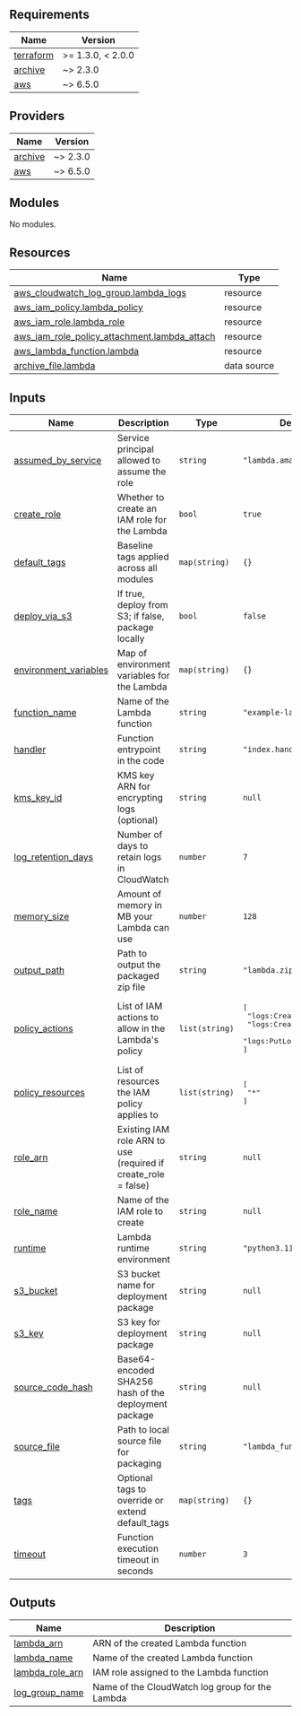 <!-- BEGIN_TF_DOCS -->
## Requirements

| Name | Version |
|------|---------|
| <a name="requirement_terraform"></a> [terraform](#requirement\_terraform) | >= 1.3.0, < 2.0.0 |
| <a name="requirement_archive"></a> [archive](#requirement\_archive) | ~> 2.3.0 |
| <a name="requirement_aws"></a> [aws](#requirement\_aws) | ~> 6.5.0 |

## Providers

| Name | Version |
|------|---------|
| <a name="provider_archive"></a> [archive](#provider\_archive) | ~> 2.3.0 |
| <a name="provider_aws"></a> [aws](#provider\_aws) | ~> 6.5.0 |

## Modules

No modules.

## Resources

| Name | Type |
|------|------|
| [aws_cloudwatch_log_group.lambda_logs](https://registry.terraform.io/providers/hashicorp/aws/latest/docs/resources/cloudwatch_log_group) | resource |
| [aws_iam_policy.lambda_policy](https://registry.terraform.io/providers/hashicorp/aws/latest/docs/resources/iam_policy) | resource |
| [aws_iam_role.lambda_role](https://registry.terraform.io/providers/hashicorp/aws/latest/docs/resources/iam_role) | resource |
| [aws_iam_role_policy_attachment.lambda_attach](https://registry.terraform.io/providers/hashicorp/aws/latest/docs/resources/iam_role_policy_attachment) | resource |
| [aws_lambda_function.lambda](https://registry.terraform.io/providers/hashicorp/aws/latest/docs/resources/lambda_function) | resource |
| [archive_file.lambda](https://registry.terraform.io/providers/hashicorp/archive/latest/docs/data-sources/file) | data source |

## Inputs

| Name | Description | Type | Default | Required |
|------|-------------|------|---------|:--------:|
| <a name="input_assumed_by_service"></a> [assumed\_by\_service](#input\_assumed\_by\_service) | Service principal allowed to assume the role | `string` | `"lambda.amazonaws.com"` | no |
| <a name="input_create_role"></a> [create\_role](#input\_create\_role) | Whether to create an IAM role for the Lambda | `bool` | `true` | no |
| <a name="input_default_tags"></a> [default\_tags](#input\_default\_tags) | Baseline tags applied across all modules | `map(string)` | `{}` | no |
| <a name="input_deploy_via_s3"></a> [deploy\_via\_s3](#input\_deploy\_via\_s3) | If true, deploy from S3; if false, package locally | `bool` | `false` | no |
| <a name="input_environment_variables"></a> [environment\_variables](#input\_environment\_variables) | Map of environment variables for the Lambda | `map(string)` | `{}` | no |
| <a name="input_function_name"></a> [function\_name](#input\_function\_name) | Name of the Lambda function | `string` | `"example-lambda"` | no |
| <a name="input_handler"></a> [handler](#input\_handler) | Function entrypoint in the code | `string` | `"index.handler"` | no |
| <a name="input_kms_key_id"></a> [kms\_key\_id](#input\_kms\_key\_id) | KMS key ARN for encrypting logs (optional) | `string` | `null` | no |
| <a name="input_log_retention_days"></a> [log\_retention\_days](#input\_log\_retention\_days) | Number of days to retain logs in CloudWatch | `number` | `7` | no |
| <a name="input_memory_size"></a> [memory\_size](#input\_memory\_size) | Amount of memory in MB your Lambda can use | `number` | `128` | no |
| <a name="input_output_path"></a> [output\_path](#input\_output\_path) | Path to output the packaged zip file | `string` | `"lambda.zip"` | no |
| <a name="input_policy_actions"></a> [policy\_actions](#input\_policy\_actions) | List of IAM actions to allow in the Lambda's policy | `list(string)` | <pre>[<br/>  "logs:CreateLogGroup",<br/>  "logs:CreateLogStream",<br/>  "logs:PutLogEvents"<br/>]</pre> | no |
| <a name="input_policy_resources"></a> [policy\_resources](#input\_policy\_resources) | List of resources the IAM policy applies to | `list(string)` | <pre>[<br/>  "*"<br/>]</pre> | no |
| <a name="input_role_arn"></a> [role\_arn](#input\_role\_arn) | Existing IAM role ARN to use (required if create\_role = false) | `string` | `null` | no |
| <a name="input_role_name"></a> [role\_name](#input\_role\_name) | Name of the IAM role to create | `string` | `null` | no |
| <a name="input_runtime"></a> [runtime](#input\_runtime) | Lambda runtime environment | `string` | `"python3.11"` | no |
| <a name="input_s3_bucket"></a> [s3\_bucket](#input\_s3\_bucket) | S3 bucket name for deployment package | `string` | `null` | no |
| <a name="input_s3_key"></a> [s3\_key](#input\_s3\_key) | S3 key for deployment package | `string` | `null` | no |
| <a name="input_source_code_hash"></a> [source\_code\_hash](#input\_source\_code\_hash) | Base64-encoded SHA256 hash of the deployment package | `string` | `null` | no |
| <a name="input_source_file"></a> [source\_file](#input\_source\_file) | Path to local source file for packaging | `string` | `"lambda_function.py"` | no |
| <a name="input_tags"></a> [tags](#input\_tags) | Optional tags to override or extend default\_tags | `map(string)` | `{}` | no |
| <a name="input_timeout"></a> [timeout](#input\_timeout) | Function execution timeout in seconds | `number` | `3` | no |

## Outputs

| Name | Description |
|------|-------------|
| <a name="output_lambda_arn"></a> [lambda\_arn](#output\_lambda\_arn) | ARN of the created Lambda function |
| <a name="output_lambda_name"></a> [lambda\_name](#output\_lambda\_name) | Name of the created Lambda function |
| <a name="output_lambda_role_arn"></a> [lambda\_role\_arn](#output\_lambda\_role\_arn) | IAM role assigned to the Lambda function |
| <a name="output_log_group_name"></a> [log\_group\_name](#output\_log\_group\_name) | Name of the CloudWatch log group for the Lambda |
<!-- END_TF_DOCS -->
